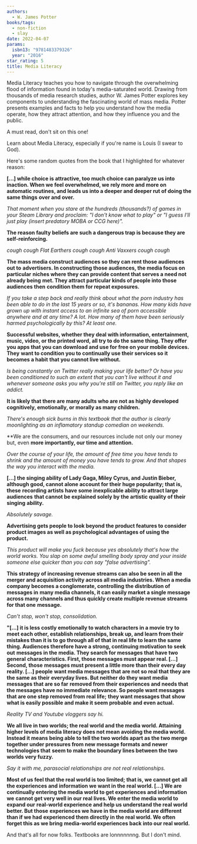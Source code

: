 ```yaml
---
authors:
  - W. James Potter
books/tags:
  - non-fiction
  - slay
date: 2022-04-07
params:
  isbn13: "9781483379326"
  year: "2016"
star_rating: 5
title: Media Literacy
---
```


Media Literacy teaches you how to navigate through the overwhelming flood of
information found in today's media-saturated world. Drawing from thousands of
media research studies, author W. James Potter explores key components to
understanding the fascinating world of mass media. Potter presents examples and
facts to help you understand how the media operate, how they attract attention,
and how they influence you and the public.

<!--more-->

A must read, don't sit on this one!

Learn about Media Literacy, especially if you're name is Louis (I swear to God).

Here's some random quotes from the book that I highlighted for whatever reason:

**[...] while choice is attractive, too much choice can paralyze us into**
**inaction. When we feel overwhelmed, we rely more and more on automatic**
**routines, and leads us into a deeper and deeper rut of doing the same things**
**over and over.**

*That moment when you stare at the hundreds (thousands?) of games in your Steam
Library and proclaim: "I don't know what to play" or "I guess I'll just play
(insert predatory MOBA or CCG here)".*

**The reason faulty beliefs are such a dangerous trap is because they are**
**self-reinforcing.**

*cough cough Flat Earthers cough cough Anti Vaxxers cough cough*

**The mass media construct audiences so they can rent those audiences out to**
**advertisers. In constructing those audiences, the media focus on particular**
**niches where they can provide content that serves a need not already being**
**met. They attract particular kinds of people into those audiences then**
**condition them for repeat exposures.**

*If you take a step back and really think about what the porn industry has been
able to do in the last 15 years or so, it's bananas. How many kids have grown up
with instant access to an infinite sea of porn accessible anywhere and at any
time? A lot. How many of them have been seriously harmed psychologically by
this? At least one.*

**Successful websites, whether they deal with information, entertainment,**
**music, video, or the printed word, all try to do the same thing. They offer**
**you apps that you can download and use for free on your mobile devices. They**
**want to condition you to continually use their services so it becomes a habit**
**that you cannot live without.**

*Is being constantly on Twitter really making your life better? Or have you been
conditioned to such an extent that you can't live without it and whenever
someone asks you why you're still on Twitter, you reply like an addict.*

**It is likely that there are many adults who are not as highly developed**
**cognitively, emotionally, or morally as many children.**

*There's enough sick burns in this textbook that the author is clearly
moonlighting as an inflamatory standup comedian on weekends.*

**We are the consumers, and our resources include not only our money but, even
**more importantly, our time and attention.**

*Over the course of your life, the amount of free time you have tends to shrink
and the amount of money you have tends to grow. And that shapes the way you
interact with the media.*

**[...] the singing ability of Lady Gaga, Miley Cyrus, and Justin Bieber,**
**although good, cannot alone account for their huge popularity; that is, these**
**recording artists have some inexplicable ability to attract large audiences**
**that cannot be explained solely by the artistic quality of their singing**
**ability.**

*Absolutely savage.*

**Advertising gets people to look beyond the product features to consider**
**product images as well as psychological advantages of using the product.**

*This product will make you fuck because yes absolutely that's how the world
works. You slap on some awful smelling body spray and your inside someone else
quicker than you can say "false advertising".*

**This strategy of increasing revenue streams can also be seen in all the**
**merger and acquisition activity across all media industries. When a media**
**company becomes a conglomerate, controlling the distribution of messages in**
**many media channels, it can easily market a single message across many**
**channels and thus quickly create multiple revenue streams for that one**
**message.**

*Can't stop, won't stop, consolidation.*

**"[...] it is less costly emotionally to watch characters in a movie try to**
**meet each other, establish relationships, break up, and learn from their**
**mistakes than it is to go through all of that in real life to learn the same**
**thing. Audiences therefore have a strong, continuing motivation to seek out**
**messages in the media. They search for messages that have two general**
**characteristics. First, those messages must appear real. [...] Second, those**
**messages must present a little more than their every day reality. [...] people**
**want media messages that are not so real that they are the same as their**
**everyday lives. But neither do they want media messages that are so far**
**removed from their experiences and needs that the messages have no immediate**
**relevance. So people want messages that are one step removed from real life;**
**they want messages that show what is easily possible and make it seem probable**
**and even actual.**

*Reality TV and Youtube vloggers say hi.*

**We all live in two worlds; the real world and the media world. Attaining**
**higher levels of media literacy does not mean avoiding the media world.**
**Instead it means being able to tell the two worlds apart as the two merge**
**together under pressures from new message formats and newer technologies that**
**seem to make the boundary lines between the two worlds very fuzzy.**

*Say it with me, parasocial relationships are not real relationships.*

**Most of us feel that the real world is too limited; that is, we cannot get**
**all the experiences and information we want in the real world. [...] We are**
**continually entering the media world to get experiences and information we**
**cannot get very well in our real lives. We enter the media world to expand our**
**real-world experience and help us understand the real world better. But those**
**experiences we have in the media world are different than if we had**
**experienced them directly in the real world. We often forget this as we bring**
**media-world experiences back into our real world.**

And that's all for now folks. Textbooks are lonnnnnnng. But I don't mind.
